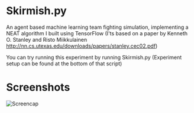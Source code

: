 # Skirmish.py
An agent based machine learning team fighting simulation, implementing a NEAT algorithm I built using TensorFlow (I'ts based on a paper by Kenneth O. Stanley and Risto Miikkulainen http://nn.cs.utexas.edu/downloads/papers/stanley.cec02.pdf)

You can try running this experiment by running Skirmish.py
(Experiment setup can be found at the bottom of that script)

# Screenshots
<img src="https://i.imgur.com/PSu7R2o.png" alt="Screencap"/>
